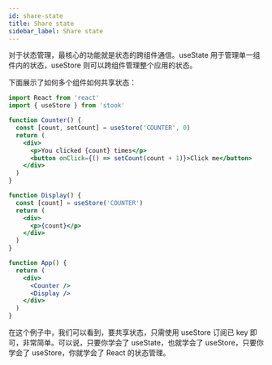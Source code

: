 ```yaml
---
id: share-state
title: Share state
sidebar_label: Share state
---
```


对于状态管理，最核心的功能就是状态的跨组件通信。useState 用于管理单一组件内的状态，useStore 则可以跨组件管理整个应用的状态。

下面展示了如何多个组件如何共享状态：

```jsx
import React from 'react'
import { useStore } from 'stook'

function Counter() {
  const [count, setCount] = useStore('COUNTER', 0)
  return (
    <div>
      <p>You clicked {count} times</p>
      <button onClick={() => setCount(count + 1)}>Click me</button>
    </div>
  )
}

function Display() {
  const [count] = useStore('COUNTER')
  return (
    <div>
      <p>{count}</p>
    </div>
  )
}

function App() {
  return (
    <div>
      <Counter />
      <Display />
    </div>
  )
}
```

在这个例子中，我们可以看到，要共享状态，只需使用 useStore 订阅已 key 即可，非常简单。可以说，只要你学会了 useState，也就学会了 useStore，只要你学会了 useStore，你就学会了 React 的状态管理。

